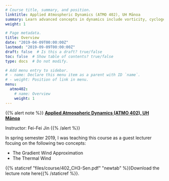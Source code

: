 ```yaml
---
# Course title, summary, and position.
linktitle: Applied Atmospheric Dynamics (ATMO 402), UH Mānoa
summary: Learn advanced concepts in dynamics include vorticity, cyclogenesis, jet streams, fronts, mesoscale circulations and so on.
weight: 1

# Page metadata.
title: Overview
date: "2019-04-09T00:00:00Z"
lastmod: "2019-09-09T00:00:00Z"
draft: false  # Is this a draft? true/false
toc: false  # Show table of contents? true/false
type: docs  # Do not modify.

# Add menu entry to sidebar.
# - name: Declare this menu item as a parent with ID `name`.
# - weight: Position of link in menu.
menu:
  atmo402:
    # name: Overview
    weight: 1
---
```


{{% alert note %}}
[**Applied Atmospheric Dynamics (ATMO 402), UH Mānoa**](https://www.sis.hawaii.edu/uhdad/avail.class?i=MAN&t=201930&c=85971)

Instructor: Fei-Fei Jin
{{% /alert %}}

In spring semester 2019, I was teaching this course as a guest lecturer focuing on the following two concepts:

- The Gradient Wind Approximation
- The Thermal Wind

{{% staticref "files/course/402_CH3-Sen.pdf" "newtab" %}}Download the lecture note here{{% /staticref %}}.
